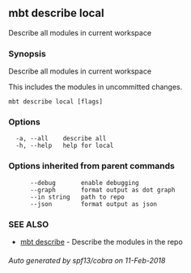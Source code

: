 ## mbt describe local

Describe all modules in current workspace

### Synopsis


Describe all modules in current workspace
	
This includes the modules in uncommitted changes.


```
mbt describe local [flags]
```

### Options

```
  -a, --all    describe all
  -h, --help   help for local
```

### Options inherited from parent commands

```
      --debug       enable debugging
      --graph       format output as dot graph
      --in string   path to repo
      --json        format output as json
```

### SEE ALSO
* [mbt describe](mbt_describe.md)	 - Describe the modules in the repo

###### Auto generated by spf13/cobra on 11-Feb-2018
